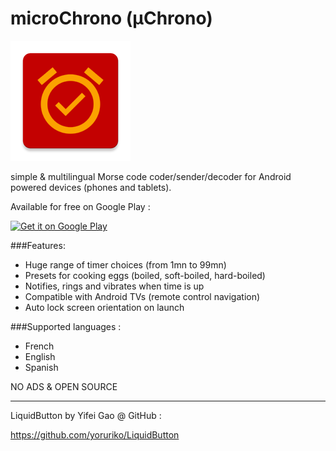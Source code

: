 # microChrono (µChrono)

![GitHub Logo](/app/src/main/res/mipmap-xxxhdpi/ic_launcher.png)

simple &amp; multilingual Morse code coder/sender/decoder for Android powered devices (phones and tablets).

Available for free on Google Play :

<a href='https://play.google.com/store/apps/details?id=net.biospherecorp.michroChrono&utm_source=global_co&utm_medium=prtnr&utm_content=Mar2515&utm_campaign=PartBadge&pcampaignid=MKT-Other-global-all-co-prtnr-py-PartBadge-Mar2515-1'><img width='200px' alt='Get it on Google Play' src='https://play.google.com/intl/en_us/badges/images/generic/en_badge_web_generic.png'/></a>

###Features:

- Huge range of timer choices (from 1mn to 99mn)
- Presets for cooking eggs (boiled, soft-boiled, hard-boiled) 
- Notifies, rings and vibrates when time is up
- Compatible with Android TVs (remote control navigation)
- Auto lock screen orientation on launch


###Supported languages :

- French
- English
- Spanish


NO ADS & OPEN SOURCE


---

LiquidButton by Yifei Gao @ GitHub :

https://github.com/yoruriko/LiquidButton
